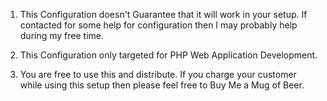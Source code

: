 1. This Configuration doesn't Guarantee that it will work in your setup. If contacted for some help for configuration then I may probably help during my free time.

2. This Configuration only targeted for PHP Web Application Development.

3. You are free to use this and distribute. If you charge your customer while using this setup then please feel free to Buy Me a Mug of Beer.